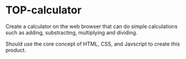 # TOP-calculator

Create a calculator on the web browser that can do simple calculations such as adding, substracting, multiplying and dividing.

Should use the core concept of HTML, CSS, and Javscript to create this product.
